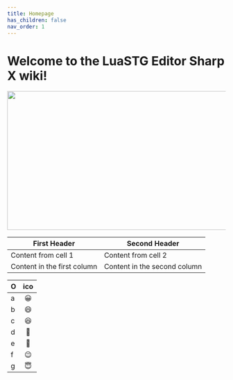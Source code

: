 ```yaml
---
title: Homepage
has_children: false
nav_order: 1
---
```


# Welcome to the LuaSTG Editor Sharp X wiki!

<p align="center">
  <img width="512" height="320" src="https://raw.githubusercontent.com/RyannThi/LuaSTG-Editor-Sharp-X/main/LuaSTGEditorSharp/SplashScreen.png">
</p>

<div style="text-align: center">

First Header | Second Header
------------ | -------------
Content from cell 1 | Content from cell 2
Content in the first column | Content in the second column
  
</div>
  
| O | ico                     | 
| - | :-:                     |
| a | :grinning:              | 
| b | :smile:                 |
| c | :laughing:              |
| d | :rofl:                  |
| e | :slightly_smiling_face: |
| f | :wink:                  |
| g | :innocent:              | 
  

